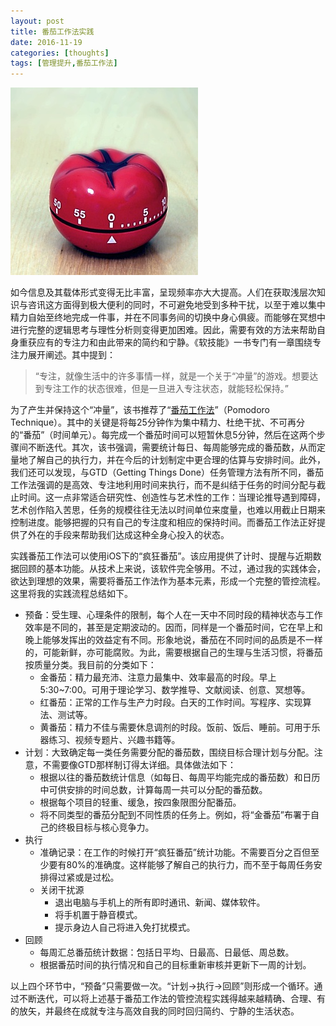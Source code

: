 ```yaml
---
layout: post
title: 番茄工作法实践
date: 2016-11-19
categories: [thoughts]
tags: [管理提升,番茄工作法]
---
```


![](/figures/p38794277.jpg)

如今信息及其载体形式变得无比丰富，呈现频率亦大大提高。人们在获取浅层次知识与咨讯这方面得到极大便利的同时，不可避免地受到多种干扰，以至于难以集中精力自始至终地完成一件事，并在不同事务间的切换中身心俱疲。而能够在冥想中进行完整的逻辑思考与理性分析则变得更加困难。因此，需要有效的方法来帮助自身重获应有的专注力和由此带来的简约和宁静。《软技能》一书专门有一章围绕专注力展开阐述。其中提到：

> “专注，就像生活中的许多事情一样，就是一个关于“冲量”的游戏。想要达到专注工作的状态很难，但是一旦进入专注状态，就能轻松保持。”

为了产生并保持这个“冲量”，该书推荐了“[番茄工作法](https://zh.wikipedia.org/wiki/%E7%95%AA%E8%8C%84%E5%B7%A5%E4%BD%9C%E6%B3%95)”（Pomodoro Technique）。其中的关键是将每25分钟作为集中精力、杜绝干扰、不可再分的“番茄”（时间单元）。每完成一个番茄时间可以短暂休息5分钟，然后在这两个步骤间不断迭代。其次，该书强调，需要统计每日、每周能够完成的番茄数，从而定量地了解自己的执行力，并在今后的计划制定中更合理的估算与安排时间。此外，我们还可以发现，与GTD（Getting Things Done）任务管理方法有所不同，番茄工作法强调的是高效、专注地利用时间来执行，而不是纠结于任务的时间分配与截止时间。这一点非常适合研究性、创造性与艺术性的工作：当理论推导遇到障碍，艺术创作陷入苦思，任务的规模往往无法以时间单位来度量，也难以用截止日期来控制进度。能够把握的只有自己的专注度和相应的保持时间。而番茄工作法正好提供了外在的手段来帮助我们达成这种全身心投入的状态。

实践番茄工作法可以使用iOS下的“疯狂番茄”。该应用提供了计时、提醒与近期数据回顾的基本功能。从技术上来说，该软件完全够用。不过，通过我的实践体会，欲达到理想的效果，需要将番茄工作法作为基本元素，形成一个完整的管控流程。这里将我的实践流程总结如下。

* 预备：受生理、心理条件的限制，每个人在一天中不同时段的精神状态与工作效率是不同的，甚至是定期波动的。因而，同样是一个番茄时间，它在早上和晚上能够发挥出的效益定有不同。形象地说，番茄在不同时间的品质是不一样的，可能新鲜，亦可能腐败。为此，需要根据自己的生理与生活习惯，将番茄按质量分类。我目前的分类如下：
  * <a name="金番茄"/>金番茄：精力最充沛、注意力最集中、效率最高的时段。早上5:30~7:00。可用于理论学习、数学推导、文献阅读、创意、冥想等。 
  * <a name="红番茄"/>红番茄：正常的工作与生产力时段。白天的工作时间。写程序、实现算法、测试等。
  * <a name="黄番茄"/>黄番茄：精力不佳与需要休息调剂的时段。饭前、饭后、睡前。可用于乐器练习、视频专题片、兴趣书籍等。
* 计划：大致确定每一类任务需要分配的番茄数，围绕目标合理计划与分配。注意，不需要像GTD那样制订得太详细。具体做法如下：
  * 根据以往的番茄数统计信息（如每日、每周平均能完成的番茄数）和日历中可供安排的时间总数，计算每周一共可以分配的番茄数。
  * 根据每个项目的轻重、缓急，按四象限图分配番茄。
  * 将不同类型的番茄分配到不同性质的任务上。例如，将“金番茄”布署于自己的终极目标与核心竞争力。
* 执行
  * 准确记录：在工作的时候打开“疯狂番茄”统计功能。不需要百分之百但至少要有80%的准确度。这样能够了解自己的执行力，而不至于每周任务安排得过紧或是过松。
  * 关闭干扰源
    * 退出电脑与手机上的所有即时通讯、新闻、媒体软件。
    * 将手机置于静音模式。
    * 提示身边人自己将进入免打扰模式。
* 回顾
  * 每周汇总番茄统计数据：包括日平均、日最高、日最低、周总数。
  * 根据番茄时间的执行情况和自己的目标重新审核并更新下一周的计划。

以上四个环节中，“预备”只需要做一次。“计划→执行→回顾”则形成一个循环。通过不断迭代，可以将上述基于番茄工作法的管控流程实践得越来越精确、合理、有的放矢，并最终在成就专注与高效自我的同时回归简约、宁静的生活状态。
